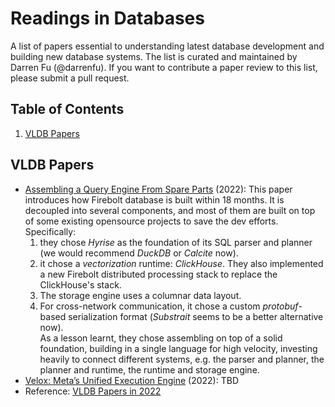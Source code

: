 # Readings in Databases

A list of papers essential to understanding latest database development and building new database systems. The list is curated and maintained by Darren Fu (@darrenfu). If you want to contribute a paper review to this list, please submit a pull request. 

## <a name='TOC'>Table of Contents</a>

  1. [VLDB Papers](#vldb)


## <a name='basic-and-algo'> VLDB Papers
* [Assembling a Query Engine From Spare Parts](https://www.firebolt.io/content/firebolt-vldb-cdms-2022) (2022): This paper introduces how Firebolt database is built within 18 months. It is decoupled into several components, and most of them are built on top of some existing opensource projects to save the dev efforts. Specifically:
  1. they chose *Hyrise* as the foundation of its SQL parser and planner (we would recommend *DuckDB* or *Calcite* now).
  1. it chose a *vectorization* runtime: *ClickHouse*. They also implemented a new Firebolt distributed processing stack to replace the ClickHouse's stack.
  1. The storage engine uses a columnar data layout.
  1. For cross-network communication, it chose a custom *protobuf*-based serialization format (*Substrait* seems to be a better alternative now).  
As a lesson learnt, they chose assembling on top of a solid foundation, building in a single language for high velocity, investing heavily to connect different systems, e.g. the parser and planner, the planner and runtime, the runtime and storage engine. 
* [Velox: Meta’s Unified Execution Engine](https://research.facebook.com/file/477542930588455/Velox-Metas-Unified-Execution-Engine-p1030-pedreira-cr2-1.pdf) (2022): TBD
* Reference: [VLDB Papers in 2022](https://vldb.org/2022/?papers-industrial)
